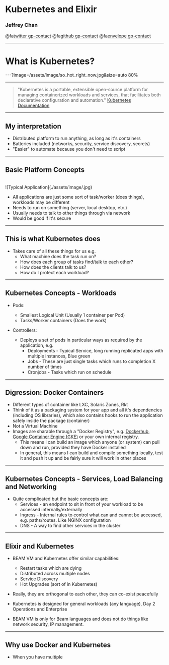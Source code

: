 # Kubernetes and Elixir

### Jeffrey Chan
@fa[twitter gp-contact](@jgmchan)
@fa[github gp-contact](https://github.com/jgmchan)
@fa[envelope gp-contact](jgmchan@gmail.com)

---
# What is Kubernetes?

---?image=/assets/image/so_hot_right_now.jpg&size=auto 80%

---

> "Kubernetes is a portable, extensible open-source platform for managing containerized workloads and services, that facilitates both declarative configuration and automation." [Kubernetes Documentation](https://kubernetes.io/docs/concepts/overview/what-is-kubernetes/)

---
## My interpretation

- Distributed platform to run anything, as long as it's containers
- Batteries included (networks, security, service discovery, secrets)
- "Easier" to automate because you don't need to script

---
## Basic Platform Concepts
<br>
<div>
  <div class="left">
  ![Typical Application](./assets/image/.jpg)
  </div>
  <div class="right">
      <ul>
       <li>All applications are just some sort of task/worker (does things), workloads may be different</li>
       <li>Needs to run on something (server, local desktop, etc.)</li>
       <li>Usually needs to talk to other things through via network</li>
       <li>Would be good if it's secure</li>
      <ul>
  </div>
</div>

---
## This is what Kubernetes does

- Takes care of all these things for us e.g.
  * What machine does the task run on?
  * How does each group of tasks find/talk to each other?
  * How does the clients talk to us?
  * How do I protect each workload?

---
## Kubernetes Concepts - Workloads

* Pods:
  * Smallest Logical Unit (Usually 1 container per Pod)
  * Tasks/Worker containers (Does the work)

* Controllers:
  * Deploys a set of pods in particular ways as required by the application, e.g.
    * Deployments - Typical Service, long running replicated apps with multiple instances, Blue green
    * Jobs - These are just single tasks which runs to completion X number of times
    * Cronjobs - Tasks which run on schedule

---
## Digression: Docker Containers

* Different types of container like LXC, Solaris Zones, Rkt
* Think of it as a packaging system for your app and all it's dependencies (including OS libraries), which also contains
  hooks to run the application safely inside the package (container)
* Not a Virtual Machine
* Images are sharable through a "Docker Registry", e.g. [Dockerhub](https://hub.docker.com/), [Google Container Engine (GKE)](https://cloud.google.com/kubernetes-engine/) or your own internal registry.
    * This means I can build an image which anyone (or system) can pull down and run, provided they have Docker installed
    * In general, this means I can build and compile something locally, test it and push it up and be fairly sure it will work in other places

---
## Kubernetes Concepts - Services, Load Balancing and Networking

* Quite complicated but the basic concepts are:
  * Services - an endpoint to sit in front of your workload to be accessed internally/externally
  * Ingress - Internal rules to control what can and cannot be accessed, e.g. paths/routes. Like NGINX configuration
  * DNS - A way to find other services in the cluster

---
## Elixir and Kubernetes

* BEAM VM and Kubernetes offer similar capabilities:
  * Restart tasks which are dying
  * Distributed across multiple nodes
  * Service Discovery
  * Hot Upgrades (sort of in Kubernetes)

* Really, they are orthogonal to each other, they can co-exist peacefully

* Kubernetes is designed for general workloads (any language), Day 2 Operations and Enterprise
* BEAM VM is only for Beam languages and does not do things like network security, IP management.

---
## Why use Docker and Kubernetes

* When you have multiple
